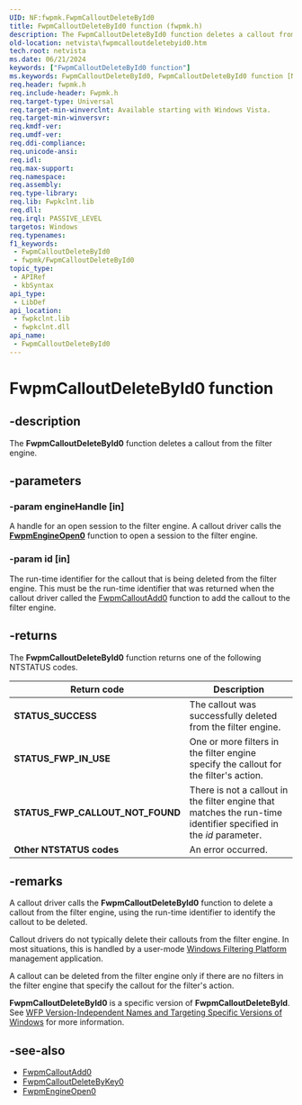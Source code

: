 ```yaml
---
UID: NF:fwpmk.FwpmCalloutDeleteById0
title: FwpmCalloutDeleteById0 function (fwpmk.h)
description: The FwpmCalloutDeleteById0 function deletes a callout from the filter engine.Note  FwpmCalloutDeleteById0 is a specific version of FwpmCalloutDeleteById.
old-location: netvista\fwpmcalloutdeletebyid0.htm
tech.root: netvista
ms.date: 06/21/2024
keywords: ["FwpmCalloutDeleteById0 function"]
ms.keywords: FwpmCalloutDeleteById0, FwpmCalloutDeleteById0 function [Network Drivers Starting with Windows Vista], fwpmk/FwpmCalloutDeleteById0, netvista.fwpmcalloutdeletebyid0, wfp_ref_2_funct_2_fwpm_466376ac-f7a1-417e-9de8-9c3a7ff31404.xml
req.header: fwpmk.h
req.include-header: Fwpmk.h
req.target-type: Universal
req.target-min-winverclnt: Available starting with Windows Vista.
req.target-min-winversvr: 
req.kmdf-ver: 
req.umdf-ver: 
req.ddi-compliance: 
req.unicode-ansi: 
req.idl: 
req.max-support: 
req.namespace: 
req.assembly: 
req.type-library: 
req.lib: Fwpkclnt.lib
req.dll: 
req.irql: PASSIVE_LEVEL
targetos: Windows
req.typenames: 
f1_keywords:
 - FwpmCalloutDeleteById0
 - fwpmk/FwpmCalloutDeleteById0
topic_type:
 - APIRef
 - kbSyntax
api_type:
 - LibDef
api_location:
 - fwpkclnt.lib
 - fwpkclnt.dll
api_name:
 - FwpmCalloutDeleteById0
---
```


# FwpmCalloutDeleteById0 function

## -description

The **FwpmCalloutDeleteById0** function deletes a callout from the filter engine.

## -parameters

### -param engineHandle [in]

A handle for an open session to the filter engine. A callout driver calls the **[FwpmEngineOpen0](/windows-hardware/drivers/ddi/fwpmk/nf-fwpmk-fwpmengineopen0)** function to open a session to the filter engine.

### -param id [in]

The run-time identifier for the callout that is being deleted from the filter engine. This must be the run-time identifier that was returned when the callout driver called the [FwpmCalloutAdd0](/windows-hardware/drivers/ddi/fwpmk/nf-fwpmk-fwpmcalloutadd0) function to add the callout to the filter engine.

## -returns

The **FwpmCalloutDeleteById0** function returns one of the following NTSTATUS codes.

| Return code | Description |
| --- | --- |
| **STATUS_SUCCESS** | The callout was successfully deleted from the filter engine. |
| **STATUS_FWP_IN_USE** | One or more filters in the filter engine specify the callout for the filter's action. |
| **STATUS_FWP_CALLOUT_NOT_FOUND** | There is not a callout in the filter engine that matches the run-time identifier specified in the *id* parameter. |
| **Other NTSTATUS codes** | An error occurred. |

## -remarks

A callout driver calls the **FwpmCalloutDeleteById0** function to delete a callout from the filter engine, using the run-time identifier to identify the callout to be deleted.

Callout drivers do not typically delete their callouts from the filter engine. In most situations, this is handled by a user-mode [Windows Filtering Platform](/windows/desktop/FWP/windows-filtering-platform-start-page) management application.

A callout can be deleted from the filter engine only if there are no filters in the filter engine that specify the callout for the filter's action.

**FwpmCalloutDeleteById0** is a specific version of **FwpmCalloutDeleteById**. See [WFP Version-Independent Names and Targeting Specific Versions of Windows](/windows/desktop/FWP/wfp-version-independent-names-and-targeting-specific-versions-of-windows) for more information.

## -see-also

- [FwpmCalloutAdd0](/windows-hardware/drivers/ddi/fwpmk/nf-fwpmk-fwpmcalloutadd0)
- [FwpmCalloutDeleteByKey0](/windows-hardware/drivers/ddi/fwpmk/nf-fwpmk-fwpmcalloutdeletebykey0)
- [FwpmEngineOpen0](/windows-hardware/drivers/ddi/fwpmk/nf-fwpmk-fwpmengineopen0)
